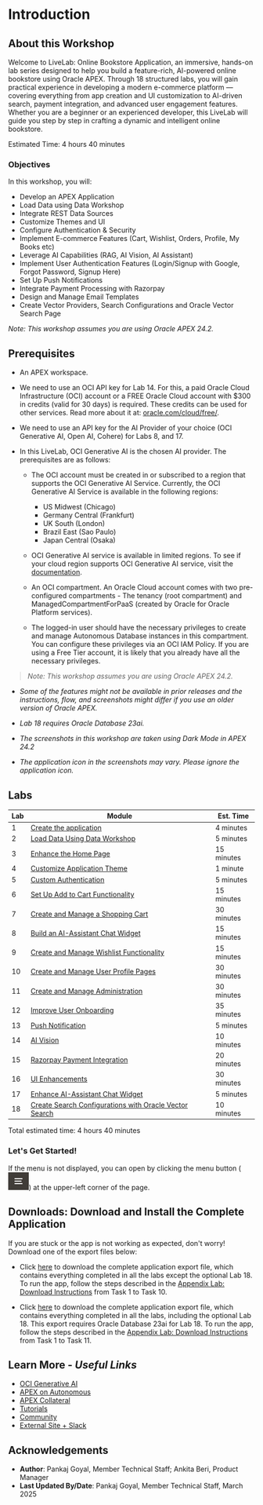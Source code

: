 # Introduction

## About this Workshop

Welcome to LiveLab: Online Bookstore Application, an immersive, hands-on lab series designed to help you build a feature-rich, AI-powered online bookstore using Oracle APEX. Through 18 structured labs, you will gain practical experience in developing a modern e-commerce platform — covering everything from app creation and UI customization to AI-driven search, payment integration, and advanced user engagement features. Whether you are a beginner or an experienced developer, this LiveLab will guide you step by step in crafting a dynamic and intelligent online bookstore.

Estimated Time: 4 hours 40 minutes

### Objectives

In this workshop, you will:

- Develop an APEX Application
- Load Data using Data Workshop
- Integrate REST Data Sources
- Customize Themes and UI
- Configure Authentication & Security
- Implement E-commerce Features (Cart, Wishlist, Orders, Profile, My Books etc)
- Leverage AI Capabilities (RAG, AI Vision, AI Assistant)
- Implement User Authentication Features (Login/Signup with Google, Forgot Password, Signup Here)
- Set Up Push Notifications
- Integrate Payment Processing with Razorpay
- Design and Manage Email Templates
- Create Vector Providers, Search Configurations and Oracle Vector Search Page

*Note: This workshop assumes you are using Oracle APEX 24.2.*

## Prerequisites

- An APEX workspace.

- We need to use an OCI API key for Lab 14. For this, a paid Oracle Cloud Infrastructure (OCI) account or a FREE Oracle Cloud account with $300 in credits (valid for 30 days) is required. These credits can be used for other services. Read more about it at: [oracle.com/cloud/free/](https://www.oracle.com/cloud/free/). 

- We need to use an API key for the AI Provider of your choice (OCI Generative AI, Open AI, Cohere) for Labs 8, and 17.

- In this LiveLab, OCI Generative AI is the chosen AI provider. The prerequisites are as follows:

    - The OCI account must be created in or subscribed to a region that supports the OCI Generative AI Service. Currently, the OCI Generative AI Service is available in the following regions:

        - US Midwest (Chicago)
        - Germany Central (Frankfurt)
        - UK South (London)
        - Brazil East (Sao Paulo)
        - Japan Central (Osaka)

    - OCI Generative AI service is available in limited regions. To see if your cloud region supports OCI Generative AI service, visit the [documentation](https://docs.oracle.com/en-us/iaas/Content/generative-ai/overview.htm#regions).

    - An OCI compartment. An Oracle Cloud account comes with two pre-configured compartments - The tenancy (root compartment) and ManagedCompartmentForPaaS (created by Oracle for Oracle Platform services).

    - The logged-in user should have the necessary privileges to create and manage Autonomous Database instances in this compartment. You can configure these privileges via an OCI IAM Policy. If you are using a Free Tier account, it is likely that you already have all the necessary privileges.

>*Note: This workshop assumes you are using Oracle APEX 24.2.*

- *Some of the features might not be available in prior releases and the instructions, flow, and screenshots might differ if you use an older version of Oracle APEX.*

- *Lab 18 requires Oracle Database 23ai.*

- *The screenshots in this workshop are taken using Dark Mode in APEX 24.2*

- *The application icon in the screenshots may vary. Please ignore the application icon.*

## Labs

| Lab |  Module | Est. Time |
| --- | --- | --- |
| 1 | [Create the application](?lab=create-app) | 4 minutes |
| 2 | [Load Data Using Data Workshop](?lab=2-load-data-using-data-workshop) | 5 minutes |
| 3 | [Enhance the Home Page](?lab=enhance-home-page) | 15 minutes |
| 4 | [Customize Application Theme](?lab=application-theme) | 1 minute |
| 5 | [Custom Authentication](?lab=authentication) | 5 minutes |
| 6 | [Set Up Add to Cart Functionality](?lab=add-to-cart) | 15 minutes |
| 7 | [Create and Manage a Shopping Cart](?lab=7-create-shop-cart) | 30 minutes |
| 8 | [Build an AI-Assistant Chat Widget](?lab=8-build-an-ai-assistant-chat-widget) | 15 minutes |
| 9 | [Create and Manage Wishlist Functionality](?lab=9-wishlist) | 15 minutes |
| 10 | [Create and Manage User Profile Pages](?lab=10-add-user) | 30 minutes |
| 11 | [Create and Manage Administration](?lab=11-admin-page) | 30 minutes |
| 12 | [Improve User Onboarding](?lab=12-onboarding) | 35 minutes |
| 13 | [Push Notification](?lab=13-push-notification) | 5 minutes |
| 14 | [AI Vision](?lab=14-ai-vision) | 10 minutes |
| 15 | [Razorpay Payment Integration](?lab=15-razorpay-payement-integration) | 20 minutes |
| 16 | [UI Enhancements](?lab=16-additional-ui-enhancements) | 30 minutes |
| 17 | [Enhance AI-Assistant Chat Widget](?lab=17-enhance-ai-assistant) | 5 minutes |
| 18 | [Create Search Configurations with Oracle Vector Search](?lab=18-vector-search-configurations) | 10 minutes |

Total estimated time: 4 hours 40 minutes

### **Let's Get Started!**

If the menu is not displayed, you can open by clicking the menu button (![Menu icon](./images/menu-button.png)) at the upper-left corner of the page.

## Downloads: Download and Install the Complete Application

If you are stuck or the app is not working as expected, don't worry! Download one of the export files below:

- Click [here](https://c4u04.objectstorage.us-ashburn-1.oci.customer-oci.com/p/EcTjWk2IuZPZeNnD_fYMcgUhdNDIDA6rt9gaFj_WZMiL7VvxPBNMY60837hu5hga/n/c4u04/b/livelabsfiles/o/obs-lab17.zip) to download the complete application export file, which contains everything completed in all the labs except the optional Lab 18. To run the app, follow the steps described in the [Appendix Lab: Download Instructions](?lab=download-instructions) from Task 1 to Task 10.

- Click [here](https://c4u04.objectstorage.us-ashburn-1.oci.customer-oci.com/p/EcTjWk2IuZPZeNnD_fYMcgUhdNDIDA6rt9gaFj_WZMiL7VvxPBNMY60837hu5hga/n/c4u04/b/livelabsfiles/o/obs-lab18.zip) to download the complete application export file, which contains everything completed in all the labs, including the optional Lab 18. This export requires Oracle Database 23ai for Lab 18. To run the app, follow the steps described in the [Appendix Lab: Download Instructions](?lab=download-instructions) from Task 1 to Task 11.

## Learn More - *Useful Links*

- [OCI Generative AI](https://www.oracle.com/artificial-intelligence/generative-ai/large-language-models/)
- [APEX on Autonomous](https://apex.oracle.com/autonomous)
- [APEX Collateral](https://www.oracle.com/database/technologies/appdev/apex/collateral.html)
- [Tutorials](https://apex.oracle.com/en/learn/tutorials)
- [Community](https://apex.oracle.com/community)
- [External Site + Slack](http://apex.world)

## Acknowledgements

- **Author**: Pankaj Goyal, Member Technical Staff; Ankita Beri, Product Manager
- **Last Updated By/Date**: Pankaj Goyal, Member Technical Staff, March 2025